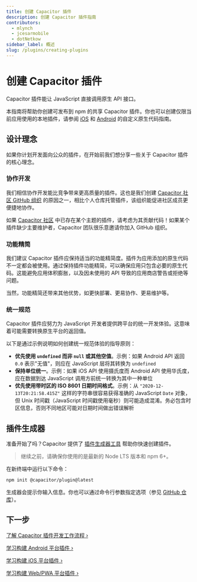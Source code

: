 ```yaml
---
title: 创建 Capacitor 插件
description: 创建 Capacitor 插件指南
contributors:
  - mlynch
  - jcesarmobile
  - dotNetkow
sidebar_label: 概述
slug: /plugins/creating-plugins
---
```


# 创建 Capacitor 插件

Capacitor 插件能让 JavaScript 直接调用原生 API 接口。

本指南将帮助你创建可发布到 npm 的共享 Capacitor 插件。你也可以创建仅限当前应用使用的本地插件，请参阅 [iOS](/main/ios/custom-code.md) 和 [Android](/main/android/custom-code.md) 的自定义原生代码指南。

## 设计理念

如果你计划开发面向公众的插件，在开始前我们想分享一些关于 Capacitor 插件的核心理念。

### 协作开发

我们相信协作开发能比竞争带来更高质量的插件。这也是我们创建 [Capacitor 社区 GitHub 组织](https://github.com/capacitor-community) 的原因之一，相比个人仓库托管插件，该组织能促进社区成员更便捷地协作。

如果 [Capacitor 社区](https://github.com/capacitor-community) 中已存在某个主题的插件，请考虑为其贡献代码！如果某个插件缺少主要维护者，Capacitor 团队很乐意邀请你加入 GitHub 组织。

### 功能精简

我们建议 Capacitor 插件应保持适当的功能精简度。插件为应用添加的原生代码不一定都会被使用。通过保持插件功能精简，可以确保应用只包含必要的原生代码。这能避免应用体积膨胀，以及因未使用的 API 导致的应用商店警告或拒绝等问题。

当然，功能精简还带来其他优势，如更快部署、更易协作、更易维护等。

### 统一规范

Capacitor 插件应努力为 JavaScript 开发者提供跨平台的统一开发体验。这意味着可能需要转换原生平台的返回值。

以下是通过示例说明如何创建统一规范体验的指导原则：

- **优先使用 `undefined` 而非 `null` 或其他空值**。示例：如果 Android API 返回 `0.0` 表示"无值"，则应在 JavaScript 层将其转换为 `undefined`
- **保持单位统一**。示例：如果 iOS API 使用摄氏度而 Android API 使用华氏度，应在数据到达 JavaScript 调用方前统一转换为其中一种单位
- **优先使用带时区的 ISO 8601 日期时间格式**。示例：从 `"2020-12-13T20:21:58.415Z"` 这样的字符串很容易获得准确的 JavaScript `Date` 对象，但 Unix 时间戳（JavaScript 时间戳使用毫秒）则可能造成混淆。务必包含时区信息，否则不同地区可能对日期时间做出错误解析

## 插件生成器

准备开始了吗？Capacitor 提供了 [插件生成器工具](https://github.com/ionic-team/create-capacitor-plugin) 帮助你快速创建插件。

> 继续之前，请确保你使用的是最新的 Node LTS 版本和 npm 6+。

在新终端中运行以下命令：

```bash
npm init @capacitor/plugin@latest
```

生成器会提示你输入信息。你也可以通过命令行参数指定选项（参见 [GitHub 仓库](https://github.com/ionic-team/create-capacitor-plugin/)）。

## 下一步

[了解 Capacitor 插件开发工作流程 &#8250;](/plugins/creating-plugins/development-workflow.md)

[学习构建 Android 平台插件 &#8250;](/plugins/creating-plugins/android-guide.md)

[学习构建 iOS 平台插件 &#8250;](/plugins/creating-plugins/ios-guide.md)

[学习构建 Web/PWA 平台插件 &#8250;](/plugins/creating-plugins/web-guide.md)